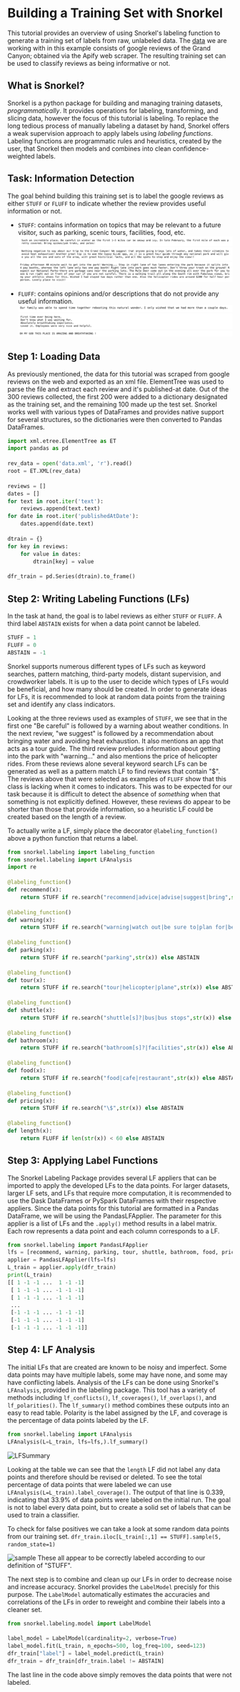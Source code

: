 # **Building a Training Set with Snorkel**
This tutorial provides an overview of using Snorkel's labeling function to generate a training set of labels from raw, unlabeled data. The [data](https://github.com/uazhlt-ms-program/technical-tutorial-ashleyp-hlt/blob/main/data.xml) we are working with in this example consists of google reviews of the Grand Canyon; obtained via the Apify web scraper. The resulting training set can be used to classify reviews as being informative or not.

## What is Snorkel?
Snorkel is a python package for building and managing training datasets, *programmatically*. It provides operations for labeling, transforming, and slicing data, however the focus of this tutorial is labeling. To replace the long tedious process of manually labeling a dataset by hand, Snorkel offers a weak supervision approach to apply labels using *labeling functions*. Labeling functions are programmatic rules and heuristics, created by the user, that Snorkel then models and combines into clean confidence-weighted labels. 

## Task: Information Detection
The goal behind building this training set is to label the google reviews as either ```STUFF``` or ```FLUFF``` to indicate whether the review provides useful information or not.
* ```STUFF```: contains information on topics that may be relevant to a future visitor, such as parking, scenic tours, facilities, food, etc.
   ![Image of STUFF1](/ScreenShots/STUFF1.png)
   ![Image of STUFF2](/ScreenShots/STUFF2.png)
   ![Image of STUFF3](/ScreenShots/STUFF3.png)

* ```FLUFF```: contains opinions and/or descriptions that do not provide any useful information.  
   ![Image of FLUFF1](/ScreenShots/FLUFF1.png)
   ![Image of FLUFF2](/ScreenShots/FLUFF2.png)
   ![Image of FLUFF3](/ScreenShots/FLUFF3.png)

## Step 1: Loading Data
As previously mentioned, the data for this tutorial was scraped from google reviews on the web and exported as an xml file. ElementTree was used to parse the file and extract each review and it's published-at date. Out of the 300 reviews collected, the first 200 were added to a dictionary designated as the training set, and the remaining 100 made up the test set. Snorkel works well with various types of DataFrames and provides native support for several structures, so the dictionaries were then converted to Pandas DataFrames.

```python 
import xml.etree.ElementTree as ET
import pandas as pd

rev_data = open('data.xml', 'r').read()
root = ET.XML(rev_data)

reviews = []
dates = []
for text in root.iter('text'):
    reviews.append(text.text)   
for date in root.iter('publishedAtDate'):
    dates.append(date.text)

dtrain = {}
for key in reviews:
    for value in dates:
        dtrain[key] = value     

dfr_train = pd.Series(dtrain).to_frame()
```
## Step 2: Writing Labeling Functions (LFs)
In the task at hand, the goal is to label reviews as either ```STUFF``` or ```FLUFF```. A third label ```ABSTAIN``` exists for when a data point cannot be labeled.
```python
STUFF = 1
FLUFF = 0
ABSTAIN = -1
```
Snorkel supports numerous different types of LFs such as keyword searches, pattern matching, third-party models, distant supervision, and crowdworker labels. It is up to the user to decide which types of LFs would be beneficial, and how many should be created. In order to generate ideas for LFs, it is recommended to look at random data points from the training set and identify any class indicators.

Looking at the three reviews used as examples of ```STUFF```, we see that in the first one "Be careful" is followed by a warning about weather conditions. In the next review, "we suggest" is followed by a recommendation about bringing water and avoiding heat exhaustion. It also mentions an app that acts as a tour guide. The third review preludes information about getting into the park with "warning..." and also mentions the price of helicopter rides. From these reviews alone several keyword search LFs can be generated as well as a pattern match LF to find reviews that contain "$". The reviews above that were selected as examples of ```FLUFF``` show that this class is lacking when it comes to indicators. This was to be expected for our task because it is difficult to detect the absence of *something* when that something is not explicitly defined. However, these reviews do appear to be shorter than those that provide information, so a heuristic LF could be created based on the length of a review.

To actually write a LF, simply place the decorator ```@labeling_function()``` above a python function that returns a label.
```python
from snorkel.labeling import labeling_function
from snorkel.labeling import LFAnalysis
import re

@labeling_function()
def recommend(x):
    return STUFF if re.search("recommend|advice|advise|suggest|bring",str(x)) else ABSTAIN

@labeling_function()
def warning(x):
    return STUFF if re.search("warning|watch out|be sure to|plan for|be careful|avoid", str(x)) else ABSTAIN

@labeling_function()
def parking(x):
    return STUFF if re.search("parking",str(x)) else ABSTAIN

@labeling_function()
def tour(x):
    return STUFF if re.search("tour|helicopter|plane",str(x)) else ABSTAIN

@labeling_function()
def shuttle(x):
    return STUFF if re.search("shuttle[s]?|bus|bus stops",str(x)) else ABSTAIN

@labeling_function()
def bathroom(x):
    return STUFF if re.search("bathroom[s]?|facilities",str(x)) else ABSTAIN

@labeling_function()
def food(x):
    return STUFF if re.search("food|cafe|restaurant",str(x)) else ABSTAIN

@labeling_function()
def pricing(x):
    return STUFF if re.search("\$",str(x)) else ABSTAIN

@labeling_function()
def length(x):
    return FLUFF if len(str(x)) < 60 else ABSTAIN
```
## Step 3: Applying Label Functions
The Snorkel Labeling Package provides several LF appliers that can be imported to apply the developed LFs to the data points. For larger datasets, larger LF sets, and LFs that require more computation, it is recommended to use the Dask DataFrames or PySpark DataFrames with their respective appliers. Since the data points for this tutorial are formatted in a Pandas DataFrame, we will be using the PandasLFApplier. The parameter for this applier is a list of LFs and the ```.apply()``` method results in a label matrix. Each row represents a data point and each column corresponds to a LF.
```python
from snorkel.labeling import PandasLFApplier
lfs = [recommend, warning, parking, tour, shuttle, bathroom, food, pricing, length]
applier = PandasLFApplier(lfs=lfs)
L_train = applier.apply(dfr_train)
print(L_train)
[[ 1 -1 -1 ...  1 -1 -1]
 [ 1 -1 -1 ... -1 -1 -1]
 [ 1 -1 -1 ... -1 -1 -1]
 ...
 [-1 -1 -1 ... -1 -1 -1]
 [-1 -1 -1 ... -1 -1 -1]
 [-1 -1 -1 ... -1 -1 -1]]
```
## Step 4: LF Analysis
The initial LFs that are created are known to be noisy and imperfect. Some data points may have multiple labels, some may have none, and some may have conflicting labels. Analysis of the LFs can be done using Snorkel's ```LFAnalysis```, provided in the labeling package. This tool has a variety of methods including ```lf_conflicts()```, ```lf_coverages()```, ```lf_overlaps()```, and ```lf_polarities()```. The ```lf_summary()``` method combines these outputs into an easy to read table. Polarity is the label assigned by the LF, and coverage is the percentage of data points labeled by the LF.
```python
from snorkel.labeling import LFAnalysis
LFAnalysis(L=L_train, lfs=lfs,).lf_summary()
```
![LFSummary](https://github.com/uazhlt-ms-program/technical-tutorial-ashleyp-hlt/blob/main/ScreenShots/LFsummary.png)

Looking at the table we can see that the ```length``` LF did not label any data points and therefore should be revised or deleted.
To see the total percentage of data points that were labeled we can use ```LFAnalysis(L=L_train).label_coverage()```. The output of that line is 0.339, indicating that 33.9% of data points were labeled on the initial run. The goal is not to label every data point, but to create a solid set of labels that can be used to train a classifier.

To check for false positives we can take a look at some random data points from our training set.
```dfr_train.iloc[L_train[:,1] == STUFF].sample(5, random_state=1)``` 

![sample](https://github.com/uazhlt-ms-program/technical-tutorial-ashleyp-hlt/blob/main/ScreenShots/sample.png)
These all appear to be correctly labeled according to our definition of "STUFF".

The next step is to combine and clean up our LFs in order to decrease noise and increase accuracy. Snorkel provides the ```LabelModel``` precisly for this purpose. The ```LabelModel``` automatically estimates the accuracies and correlations of the LFs in order to reweight and combine their labels into a cleaner set.
```python
from snorkel.labeling.model import LabelModel

label_model = LabelModel(cardinality=2, verbose=True)
label_model.fit(L_train, n_epochs=500, log_freq=100, seed=123)
dfr_train["label"] = label_model.predict(L_train)
dfr_train = dfr_train[dfr_train.label != ABSTAIN]
```
The last line in the code above simply removes the data points that were not labeled. 
